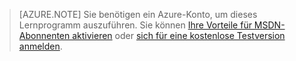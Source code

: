 > [AZURE.NOTE]
> Sie benötigen ein Azure-Konto, um dieses Lernprogramm auszuführen. Sie können <a href="/pricing/member-offers/msdn-benefits-details/?WT.mc_id=A85619ABF" target="_blank">Ihre Vorteile für MSDN-Abonnenten aktivieren</a> oder <a href="/pricing/free-trial/?WT.mc_id=A85619ABF" target="_blank">sich für eine kostenlose Testversion anmelden</a>.

<!--HONumber=52--> 
